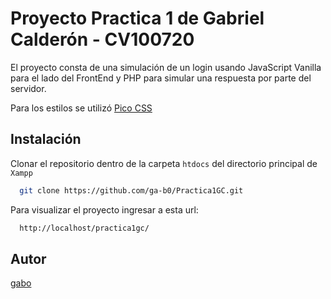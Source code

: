 
# Proyecto Practica 1 de Gabriel Calderón - CV100720

El proyecto consta de una simulación de un login usando JavaScript Vanilla para el lado del FrontEnd y PHP para simular una respuesta por parte del servidor.

Para los estilos se utilizó [Pico CSS](https://picocss.com/) 

## Instalación

Clonar el repositorio dentro de la carpeta `htdocs` del directorio principal de `Xampp`

```bash
  git clone https://github.com/ga-b0/Practica1GC.git
```

Para visualizar el proyecto ingresar a esta url: 

```bash
  http://localhost/practica1gc/
```

    
## Autor

[gabo](https://github.com/ga-b0/) 

